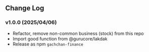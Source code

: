 ## Change Log

### v1.0.0 (2025/04/06)

- Refactor, remove non-common business (stock) from this repo
- Import good function from @gurucore/lakdak
- Release as npm `gachchan-finance`
